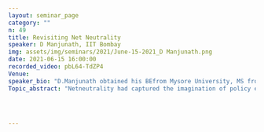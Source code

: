 ```yaml
---
layout: seminar_page
category: ""
n: 49
title: Revisiting Net Neutrality
speaker: D Manjunath, IIT Bombay
img: assets/img/seminars/2021/June-15-2021_D Manjunath.png
date: 2021-06-15 16:00:00 
recorded_video: pbL64-TdZP4 
Venue: 
speaker_bio: "D.Manjunath obtained his BEfrom Mysore University, MS from IIT Madras and PhD from Rensselaer PolytechnicInstitute in 1986, 1989 and 1993 respectively. He has been a faculty inElecl. Engg. atIIT Bombay since July 1998. He has previously worked in GE Corp.R&D in Schecectady, Univ. of Delaware, Univ. of Toronto and IIT Kanpur. Hisresearch interests are in the general areas of communication networks andperformance analysis. He is a co-author, with Anurag Kumar and Joy Kuri, of two textbooks, Communication Networking: An AnalyticalApproach (May 2004) and Wireless Networking (Apr2008), both of which are published by Morgan-Kaufman Publishers." 
Topic_abstract: "Netneutrality had captured the imagination of policy experts and activists andhence regulators. Two common non neutral behaviour by ISPs are paid priorityand zero-rating;  both of which have some form of regulatory disapprovalin most countries. We will first analyze the effect of such non neutralbehaviour on the content provider side. We then explore some other mechanisms,not explicitly covered by regulation, by which ISPs can, and do, provideeffectively non neutral service to content providers. We will also analyzethese services using some simple models."




---
```


